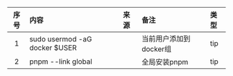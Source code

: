 | 序号 | 内容                            | 来源 | 备注             | 类型  |
|:--:|:------------------------------|:---|:---------------|:----|
| 1  | sudo usermod -aG docker $USER |    | 当前用户添加到docker组 | tip |
| 2  | pnpm --link global            |    | 全局安装pnpm       | tip |

